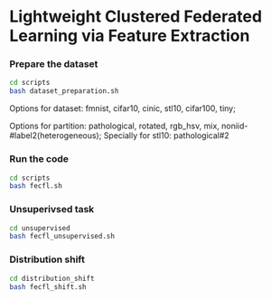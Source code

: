 # Lightweight Clustered Federated Learning via Feature Extraction 

### Prepare the dataset
```bash
cd scripts
bash dataset_preparation.sh
```
Options for dataset: fmnist, cifar10, cinic, stl10, cifar100, tiny; 

Options for partition: pathological, rotated, rgb_hsv, mix, noniid-#label2(heterogeneous); Specially for stl10: pathological#2

### Run the code
```bash
cd scripts
bash fecfl.sh
```

### Unsuperivsed task
```bash
cd unsupervised
bash fecfl_unsupervised.sh
```

### Distribution shift
```bash
cd distribution_shift
bash fecfl_shift.sh
```
